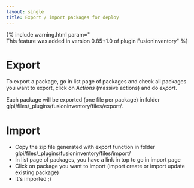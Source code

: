 ```yaml
---
layout: single
title: Export / import packages for deploy
---
```


{% include warning.html param="<br/>This feature was added in version 0.85+1.0 of plugin FusionInventory" %}

# Export

To export a package, go in list page of packages and check all packages you want to export, click on _Actions_ (massive actions) and do _export_.

Each package will be exported (one file per package) in folder glpi/files/_plugins/fusioninventory/files/export/.

# Import

* Copy the zip file generated with export function in folder glpi/files/_plugins/fusioninventory/files/import/
* In list page of packages, you have a link in top to go in import page
* Click on package you want to import (import create or import update existing package)
* It's imported ;)
